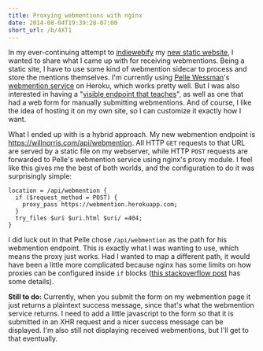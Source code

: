 ```yaml
---
title: Proxying webmentions with nginx
date: 2014-08-04T19:39:28-07:00
short_url: /b/4XT1
---
```

In my ever-continuing attempt to [indiewebify][] my [new static website][], I wanted to share what I came up with for
receiving webmentions.  Being a static site, I have to use some kind of webmention sidecar to process and store the
mentions themselves.  I'm currently using [Pelle Wessman][]'s [webmention service][] on Heroku, which works pretty well.
But I was also interested in having a "[visible endpoint that teaches][]", as well as one that had a web form for
manually submitting webmentions.  And of course, I like the idea of hosting it on my own site, so I can customize it
exactly how I want.

What I ended up with is a hybrid approach.  My new webmention endpoint is <https://willnorris.com/api/webmention>.  All
HTTP `GET` requests to that URL are served by a static file on my webserver, while HTTP `POST` requests are forwarded to
Pelle's webmention service using nginx's proxy module.  I feel like this gives me the best of both worlds, and the
configuration to do it was surprisingly simple:

```
location = /api/webmention {
  if ($request_method = POST) {
    proxy_pass https://webmention.herokuapp.com;
  }
  try_files $uri $uri.html $uri/ =404;
}
```

I did luck out in that Pelle chose `/api/webmention` as the path for his webmention endpoint.  This is exactly what I was
wanting to use, which means the proxy just works.  Had I wanted to map a different path, it would have been a little more
complicated because nginx has some limits on how proxies can be configured inside `if` blocks ([this stackoverflow
post][] has some details).

[indiewebify]: http://indiewebify.me/
[new static website]: https://willnorris.com/2014/07/one-step-forward-two-steps-back
[Pelle Wessman]: http://voxpelli.com/
[webmention service]: https://webmention.herokuapp.com/
[visible endpoint that teaches]: http://indiewebcamp.com/irc/2014-05-04/line/1399233029
[this stackoverflow post]: https://stackoverflow.com/questions/10627596/nginx-proxy-or-rewrite-depending-on-user-agent

**Still to do:**  Currently, when you submit the form on my webmention page it just returns a plaintext success
message, since that's what the webmention service returns.  I need to add a little javascript to the form so that it is
submitted in an XHR request and a nicer success message can be displayed.  I'm also still not displaying received
webmentions, but I'll get to that eventually.
